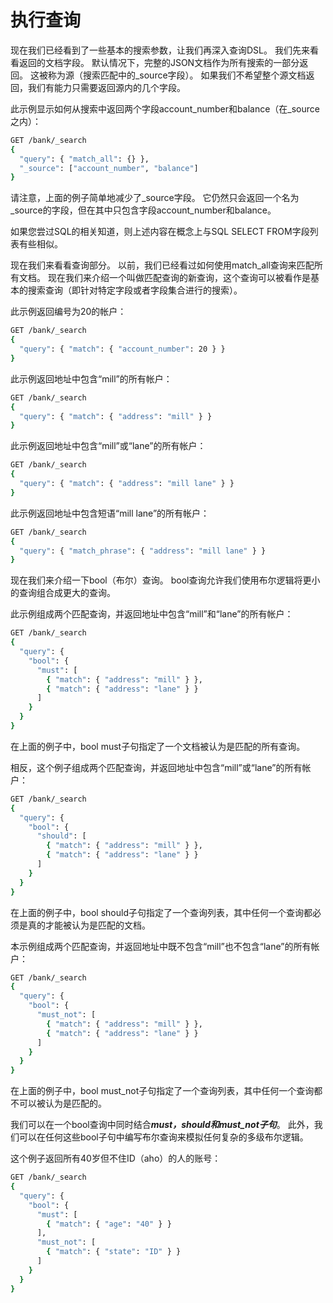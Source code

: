 # 执行查询

现在我们已经看到了一些基本的搜索参数，让我们再深入查询DSL。 我们先来看看返回的文档字段。 默认情况下，完整的JSON文档作为所有搜索的一部分返回。 这被称为源（搜索匹配中的_source字段）。 如果我们不希望整个源文档返回，我们有能力只需要返回源内的几个字段。

此示例显示如何从搜索中返回两个字段account_number和balance（在_source之内）：

```sh
GET /bank/_search
{
  "query": { "match_all": {} },
  "_source": ["account_number", "balance"]
}
```

请注意，上面的例子简单地减少了_source字段。 它仍然只会返回一个名为_source的字段，但在其中只包含字段account_number和balance。

如果您尝过SQL的相关知道，则上述内容在概念上与SQL SELECT FROM字段列表有些相似。

现在我们来看看查询部分。 以前，我们已经看过如何使用match_all查询来匹配所有文档。 现在我们来介绍一个叫做匹配查询的新查询，这个查询可以被看作是基本的搜索查询（即针对特定字段或者字段集合进行的搜索）。

此示例返回编号为20的帐户：

```sh
GET /bank/_search
{
  "query": { "match": { "account_number": 20 } }
}
```
此示例返回地址中包含“mill”的所有帐户：

```sh
GET /bank/_search
{
  "query": { "match": { "address": "mill" } }
}
```
此示例返回地址中包含“mill”或“lane”的所有帐户：

```sh
GET /bank/_search
{
  "query": { "match": { "address": "mill lane" } }
}
```
此示例返回地址中包含短语“mill lane”的所有帐户：

```sh
GET /bank/_search
{
  "query": { "match_phrase": { "address": "mill lane" } }
}
```
现在我们来介绍一下bool（布尔）查询。 bool查询允许我们使用布尔逻辑将更小的查询组合成更大的查询。

此示例组成两个匹配查询，并返回地址中包含“mill”和“lane”的所有帐户：

```sh
GET /bank/_search
{
  "query": {
    "bool": {
      "must": [
        { "match": { "address": "mill" } },
        { "match": { "address": "lane" } }
      ]
    }
  }
}
```
在上面的例子中，bool must子句指定了一个文档被认为是匹配的所有查询。

相反，这个例子组成两个匹配查询，并返回地址中包含“mill”或“lane”的所有帐户：

```sh
GET /bank/_search
{
  "query": {
    "bool": {
      "should": [
        { "match": { "address": "mill" } },
        { "match": { "address": "lane" } }
      ]
    }
  }
}
```
在上面的例子中，bool should子句指定了一个查询列表，其中任何一个查询都必须是真的才能被认为是匹配的文档。

本示例组成两个匹配查询，并返回地址中既不包含“mill”也不包含“lane”的所有帐户：

```sh
GET /bank/_search
{
  "query": {
    "bool": {
      "must_not": [
        { "match": { "address": "mill" } },
        { "match": { "address": "lane" } }
      ]
    }
  }
}
```
在上面的例子中，bool must_not子句指定了一个查询列表，其中任何一个查询都不可以被认为是匹配的。

我们可以在一个bool查询中同时结合***must，should和must_not子句***。 此外，我们可以在任何这些bool子句中编写布尔查询来模拟任何复杂的多级布尔逻辑。

这个例子返回所有40岁但不住ID（aho）的人的账号：

```sh
GET /bank/_search
{
  "query": {
    "bool": {
      "must": [
        { "match": { "age": "40" } }
      ],
      "must_not": [
        { "match": { "state": "ID" } }
      ]
    }
  }
}
```